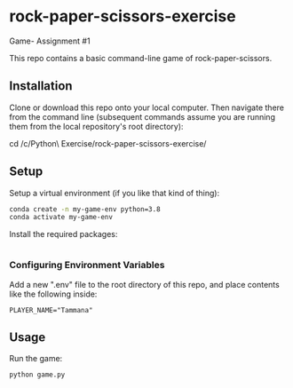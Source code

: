 # rock-paper-scissors-exercise
Game- Assignment #1 

This repo contains a basic command-line game of rock-paper-scissors. 
## Installation
Clone or download this repo onto your local computer.
Then navigate there from the command line (subsequent commands assume you are running them from the local repository's root directory):

cd /c/Python\ Exercise/rock-paper-scissors-exercise/
## Setup
Setup a virtual environment (if you like that kind of thing):
```sh
conda create -n my-game-env python=3.8 
conda activate my-game-env
```
Install the required packages:
```sh pip install -r requirements.txt 
```

### Configuring Environment Variables
Add a new ".env" file to the root directory of this repo, and place contents like the following inside:
```
PLAYER_NAME="Tammana"
```
## Usage
Run the game:
```sh
python game.py
```

